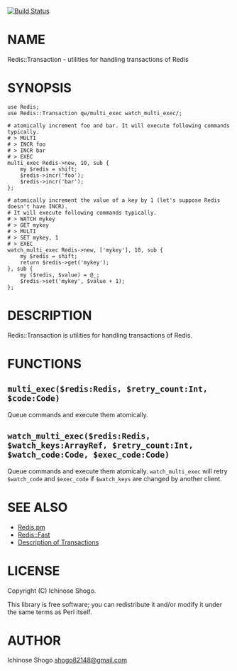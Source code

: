 [![Build Status](https://travis-ci.org/shogo82148/p5-Redis-Transaction.png?branch=master)](https://travis-ci.org/shogo82148/p5-Redis-Transaction)
# NAME

Redis::Transaction - utilities for handling transactions of Redis

# SYNOPSIS

    use Redis;
    use Redis::Transaction qw/multi_exec watch_multi_exec/;
    
    # atomically increment foo and bar. It will execute following commands typically.
    # > MULTI
    # > INCR foo
    # > INCR bar
    # > EXEC
    multi_exec Redis->new, 10, sub {
        my $redis = shift;
        $redis->incr('foo');
        $redis->incr('bar');
    };
    
    # atomically increment the value of a key by 1 (let's suppose Redis doesn't have INCR).
    # It will execute following commands typically.
    # > WATCH mykey
    # > GET mykey
    # > MULTI
    # > SET mykey, 1
    # > EXEC
    watch_multi_exec Redis->new, ['mykey'], 10, sub {
        my $redis = shift;
        return $redis->get('mykey');
    }, sub {
        my ($redis, $value) = @_;
        $redis->set('mykey', $value + 1);
    };

# DESCRIPTION

Redis::Transaction is utilities for handling transactions of Redis.

# FUNCTIONS

## `multi_exec($redis:Redis, $retry_count:Int, $code:Code)`

Queue commands and execute them atomically.

## `watch_multi_exec($redis:Redis, $watch_keys:ArrayRef, $retry_count:Int, $watch_code:Code, $exec_code:Code)`

Queue commands and execute them atomically.
`watch_multi_exec` will retry `$watch_code` and `$exec_code` if `$watch_keys` are changed by another client.

# SEE ALSO

- [Redis.pm](https://metacpan.org/pod/Redis)
- [Redis::Fast](https://metacpan.org/pod/Redis::Fast)
- [Description of Transactions](http://redis.io/topics/transactions)

# LICENSE

Copyright (C) Ichinose Shogo.

This library is free software; you can redistribute it and/or modify
it under the same terms as Perl itself.

# AUTHOR

Ichinose Shogo <shogo82148@gmail.com>
